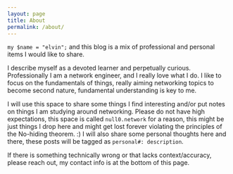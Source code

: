```yaml
---
layout: page
title: About
permalink: /about/
---
```


`my $name = "elvin";` and this blog is a mix of professional and personal items I would like to share. 

I describe myself as a devoted learner and perpetually curious. Professionally I am a network engineer, and I really love what I do. I like to focus on the fundamentals of things, really aiming networking topics to become second nature, fundamental understanding is key to me. 

I will use this space to share some things I find interesting and/or put notes on things I am studying around networking. Please do not have high expectations, this space is called `null0.network` for a reason, this might be just things I drop here and might get lost forever violating the principles of the No-hiding theorem. :) I will also share some personal thoughts here and there, these posts will be tagged as `personal#: description`.

If there is something technically wrong or that lacks context/accuracy, please reach out, my contact info is at the bottom of this page.


